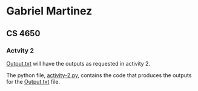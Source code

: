 # Gabriel Martinez
## CS 4650
### Actvity 2

[Output.txt](/output.txt) will have the outputs as requested in activity 2.

The python file, [activity-2.py](/activity-2.py), contains the code that produces the outputs for the [Output.txt](/output.txt) file.
